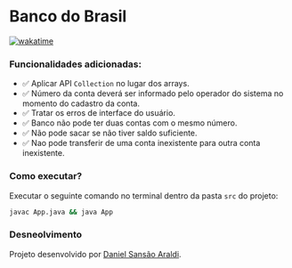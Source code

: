 # Banco do Brasil

[![wakatime](https://wakatime.com/badge/user/920a7e43-2969-4212-82ff-1b375685ff58/project/de1826e9-bad9-4cde-8cc5-e71b6e52253c.svg)](https://wakatime.com/badge/user/920a7e43-2969-4212-82ff-1b375685ff58/project/de1826e9-bad9-4cde-8cc5-e71b6e52253c)

### Funcionalidades adicionadas:

- ✅ Aplicar API `Collection` no lugar dos arrays.
- ✅ Número da conta deverá ser informado pelo operador do sistema no momento do cadastro da conta.
- ✅ Tratar os erros de interface do usuário.
- ✅ Banco não pode ter duas contas com o mesmo número.
- ✅ Não pode sacar se não tiver saldo suficiente.
- ✅ Nao pode transferir de uma conta inexistente para outra conta inexistente.

### Como executar?

Executar o seguinte comando no terminal dentro da pasta `src` do projeto:

```zsh
javac App.java && java App
```

### Desneolvimento

Projeto desenvolvido por [Daniel Sansão Araldi](https://github.com/DanielAraldi).
